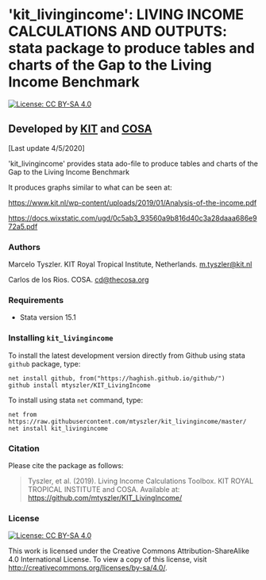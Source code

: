 # 'kit_livingincome': LIVING INCOME CALCULATIONS AND OUTPUTS: stata package to produce tables and charts of the Gap to the Living Income Benchmark
[![License: CC BY-SA 4.0](https://img.shields.io/badge/License-CC%20BY--SA%204.0-lightgrey.svg)](https://creativecommons.org/licenses/by-sa/4.0/)

## Developed by [KIT](http://www.kit.nl) and [COSA](http://thecosa.org/)
[Last update 4/5/2020] 

'kit_livingincome' provides stata ado-file to produce tables and charts of the Gap to the Living Income Benchmark
 
It produces graphs similar to what can be seen at:

https://www.kit.nl/wp-content/uploads/2019/01/Analysis-of-the-income.pdf

https://docs.wixstatic.com/ugd/0c5ab3_93560a9b816d40c3a28daaa686e972a5.pdf

### Authors

Marcelo Tyszler. KIT Royal Tropical Institute, Netherlands. m.tyszler@kit.nl

Carlos de los Rios. COSA. cd@thecosa.org

### Requirements

* Stata version 15.1 

### Installing `kit_livingincome`

To install the latest development version directly from Github using stata `github` package, type: 
```
net install github, from("https://haghish.github.io/github/") 
github install mtyszler/KIT_LivingIncome
```

To install using stata `net` command, type:
```
net from https://raw.githubusercontent.com/mtyszler/kit_livingincome/master/
net install kit_livingincome
```

### Citation

Please cite the package as follows:

> Tyszler, et al. (2019). Living Income Calculations Toolbox. KIT ROYAL TROPICAL 
INSTITUTE and COSA. Available at: https://github.com/mtyszler/KIT_LivingIncome/

### License
[![License: CC BY-SA 4.0](https://licensebuttons.net/l/by-sa/4.0/80x15.png)](https://creativecommons.org/licenses/by-sa/4.0/)

This work is licensed under the Creative Commons Attribution-ShareAlike 4.0 International License. 
To view a copy of this license, visit http://creativecommons.org/licenses/by-sa/4.0/.


